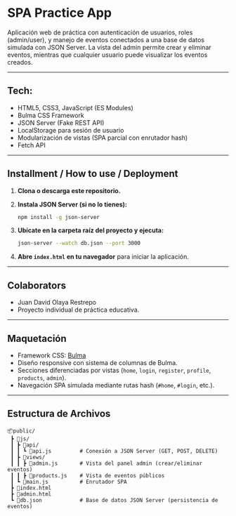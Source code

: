 
# SPA Practice App

Aplicación web de práctica con autenticación de usuarios, roles (admin/user), y manejo de eventos conectados a una base de datos simulada con JSON Server. La vista del admin permite crear y eliminar eventos, mientras que cualquier usuario puede visualizar los eventos creados.

---

## Tech:

- HTML5, CSS3, JavaScript (ES Modules)
- Bulma CSS Framework
- JSON Server (Fake REST API)
- LocalStorage para sesión de usuario
- Modularización de vistas (SPA parcial con enrutador hash)
- Fetch API

---

## Installment / How to use / Deployment

1. **Clona o descarga este repositorio.**
2. **Instala JSON Server (si no lo tienes):**

   ```bash
   npm install -g json-server
   ```

3. **Ubícate en la carpeta raíz del proyecto y ejecuta:**

   ```bash
   json-server --watch db.json --port 3000
   ```

4. **Abre `index.html` en tu navegador** para iniciar la aplicación.

---

## Colaborators

- Juan David Olaya Restrepo
- Proyecto individual de práctica educativa.

---

## Maquetación

- Framework CSS: [Bulma](https://bulma.io/)
- Diseño responsive con sistema de columnas de Bulma.
- Secciones diferenciadas por vistas (`home`, `login`, `register`, `profile`, `products`, `admin`).
- Navegación SPA simulada mediante rutas hash (`#home`, `#login`, etc.).

---

## Estructura de Archivos

```
📦public/
 ┣ 📂js/
 ┃ ┣ 📂api/
 ┃ ┃ ┗ 📜api.js         # Conexión a JSON Server (GET, POST, DELETE)
 ┃ ┣ 📂views/
 ┃ ┃ ┣ 📜admin.js       # Vista del panel admin (crear/eliminar eventos)
 ┃ ┃ ┣ 📜products.js    # Vista de eventos públicos
 ┃ ┗ 📜main.js          # Enrutador SPA
 ┣ 📜index.html
 ┣ 📜admin.html
 ┗ 📜db.json            # Base de datos JSON Server (persistencia de eventos)
```